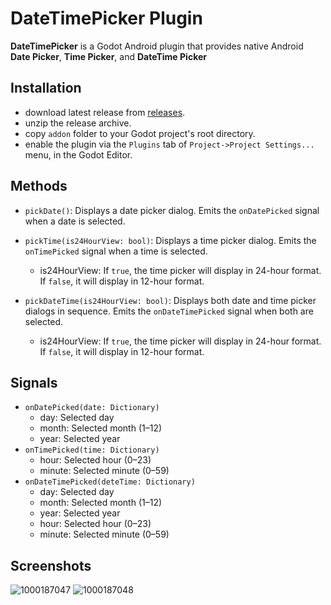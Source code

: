 # DateTimePicker Plugin  

**DateTimePicker** is a Godot Android plugin that provides native Android **Date Picker**, **Time Picker**, and **DateTime Picker** 

## Installation
- download latest release from [releases](https://github.com/syntaxerror247/DateTimePicker/releases).
- unzip the release archive.
- copy `addon` folder to your Godot project's root directory.
- enable the plugin via the `Plugins` tab of `Project->Project Settings...` menu, in the Godot Editor.

## Methods
- `pickDate()`: Displays a date picker dialog. Emits the `onDatePicked` signal when a date is selected.
  
- `pickTime(is24HourView: bool)`: Displays a time picker dialog. Emits the `onTimePicked` signal when a time is selected.
    - is24HourView: If `true`, the time picker will display in 24-hour format. If `false`, it will display in 12-hour format.
      
- `pickDateTime(is24HourView: bool)`: Displays both date and time picker dialogs in sequence. Emits the `onDateTimePicked` signal when both are selected.
    - is24HourView: If `true`, the time picker will display in 24-hour format. If `false`, it will display in 12-hour format.

## Signals
- `onDatePicked(date: Dictionary)`
  - day: Selected day
  - month: Selected month (1–12)
  - year: Selected year
- `onTimePicked(time: Dictionary)` 
  - hour: Selected hour (0–23)  
  - minute: Selected minute (0–59)  
- `onDateTimePicked(deteTime: Dictionary)`
  - day: Selected day
  - month: Selected month (1–12)
  - year: Selected year
  - hour: Selected hour (0–23)  
  - minute: Selected minute (0–59)
  
## Screenshots
![1000187047](https://github.com/user-attachments/assets/80120b77-ee07-4a36-993a-bd97931059f4)
![1000187048](https://github.com/user-attachments/assets/44217d6a-cdd1-4cb9-8938-4d1b9799ed21)
